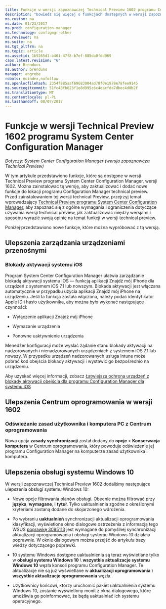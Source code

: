 ```yaml
---
title: Funkcje w wersji zapoznawczej Technical Preview 1602 programu Configuration Manager
description: "Dowiedz się więcej o funkcjach dostępnych w wersji zapoznawczej Technical Preview programu System Center Configuration Manager, wersji 1602."
ms.custom: na
ms.date: 01/23/2017
ms.prod: configuration-manager
ms.technology: configmgr-other
ms.reviewer: na
ms.suite: na
ms.tgt_pltfrm: na
ms.topic: article
ms.assetid: 1b9265d1-b461-47f8-b7ef-885da0fdd969
caps.latest.revision: "6"
author: Brenduns
ms.author: brenduns
manager: angrobe
robots: noindex,nofollow
ms.openlocfilehash: 2354f885aaf69683004ad78f0e1978e78fee9145
ms.sourcegitcommit: 51fc48fb023f1e8d995c6c4eacfda7dbec4d0b2f
ms.translationtype: MT
ms.contentlocale: pl-PL
ms.lasthandoff: 08/07/2017
---
```

# <a name="capabilities-in-technical-preview-1602-for-system-center-configuration-manager"></a>Funkcje w wersji Technical Preview 1602 programu System Center Configuration Manager

*Dotyczy: System Center Configuration Manager (wersja zapoznawcza Technical Preview)*

W tym artykule przedstawiono funkcje, które są dostępne w wersji Technical Preview programu System Center Configuration Manager, wersji 1602. Można zainstalować tę wersję, aby zaktualizować i dodać nowe funkcje do lokacji programu Configuration Manager technical preview. Przed zainstalowaniem tej wersji technical Preview, przejrzyj temat wprowadzający [Technical Preview programu System Center Configuration Manager](../../core/get-started/technical-preview.md), aby zapoznać się z ogólne wymagania i ograniczenia dotyczące używania wersji technical preview, jak zaktualizować między wersjami i sposobu wyrazić swoją opinię na temat funkcji w wersji technical preview.  

 Poniżej przedstawiono nowe funkcje, które można wypróbować z tą wersją.  

##  <a name="BKMK_MDM"></a>Ulepszenia zarządzania urządzeniami przenośnymi  

### <a name="ios-activation-lock"></a>Blokady aktywacji systemu iOS  
 Program System Center Configuration Manager ułatwia zarządzanie blokadą aktywacji systemu iOS — funkcją aplikacji Znajdź mój iPhone dla urządzeń z systemem iOS 7.1 lub nowszym. Blokada aktywacji jest włączana automatycznie w przypadku użycia aplikacji Znajdź mój iPhone na urządzeniu. Jeśli ta funkcja została włączona, należy podać identyfikator Apple ID i hasło użytkownika, aby można było wykonać następujące czynności:  

-   Wyłączenie aplikacji Znajdź mój iPhone  

-   Wymazanie urządzenia  

-   Ponowne uaktywnienie urządzenia  

 Menedżer konfiguracji może wysłać żądanie stanu blokady aktywacji na nadzorowanych i nienadzorowanych urządzeniach z systemem iOS 7.1 lub nowszy. W przypadku urządzeń nadzorowanych usługa Intune może pobrać kod obejścia blokady aktywacji i wystawić go bezpośrednio na urządzeniu.  

 Aby uzyskać więcej informacji, zobacz [Łatwiejsza ochrona urządzeń z blokady aktywacji obejścia dla programu Configuration Manager dla systemu iOS](/sccm/mdm/deploy-use/manage-ios-activation-lock)  

##  <a name="BKMK_SC1601"></a>Ulepszenia Centrum oprogramowania w wersji 1602  

### <a name="refresh-pc-machine-and-user-policy-from-software-center"></a>Odświeżanie zasad użytkownika i komputera PC z Centrum oprogramowania  
 Nowa opcja **zasady synchronizacji** został dodany do **opcje** > **Konserwacja komputera** w Centrum oprogramowania, który powoduje odświeżenie jej programu Configuration Manager na komputerze zasad użytkownika i komputera.  

##  <a name="BKMK_Win10Servicing"></a>Ulepszenia obsługi systemu Windows 10  
 W wersji zapoznawczej Technical Preview 1602 dodaliśmy następujące ulepszenia obsługi systemu Windows 10:  

-   Nowe opcje filtrowania planów obsługi.  Obecnie można filtrować przy **języka**, **wymagane**, i **tytuł**. Tylko uaktualnienia zgodne z określonymi kryteriami zostaną dodane do skojarzonego wdrożenia.  

-   Po wybraniu **uaktualnień** synchronizacji aktualizacji oprogramowania klasyfikacji, wyświetlone okno dialogowe ostrzeżenia z informacją tego WSUS [poprawkę 3095113](https://support.microsoft.com/kb/3095113) jest wymagane do pomyślnej synchronizacji aktualizacji oprogramowania i obsługi systemu Windows 10 działała poprawnie.  W oknie dialogowym można przejść do artykułu bazy wiedzy dotyczącego poprawki.  

-   10 systemu Windows dostępne uaktualnienia są teraz wyświetlane tylko w **obsługi systemu Windows 10** \ **wszystkie aktualizacje systemu Windows 10** węzła konsoli programu Configuration Manager. Te aktualizacje nie są już wyświetlane w **aktualizacji oprogramowania** \ **wszystkie aktualizacje oprogramowania** węzła.  

-   Użytkownicy końcowi, którzy uruchomić pakiet uaktualnienia systemu Windows 10, zostanie wyświetlony monit z okna dialogowego, które umożliwia go poinformować, że będą uaktualniać ich systemu operacyjnego.  
